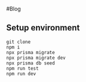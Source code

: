 #Blog

## Setup environment

```
git clone
npm i
npx prisma migrate
npx prisma migrate dev
npx prisma db seed
npm run test
npm run dev
```
